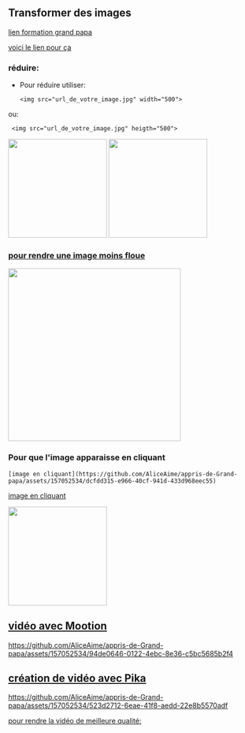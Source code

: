 
## Transformer des images
[lien formation grand papa](https://github.com/jpbrasile/formationIA2.0)

[voici le lien pour ça](https://huggingface.co/spaces/InstantX/InstantID)

### réduire:
- Pour réduire utiliser:
  ```
  <img src="url_de_votre_image.jpg" width="500">
  ```
ou:
 ```
  <img src="url_de_votre_image.jpg" heigth="500">
  ```

<img src="https://github.com/AliceAime/appris-de-Grand-papa/assets/157052534/dcfdd315-e966-40cf-941d-433d968eec55" width="200">

<img src="https://github.com/AliceAime/appris-de-Grand-papa/assets/157052534/96ede762-6010-431d-b773-d96c75462fb6" width="200">




### [pour rendre une image moins floue](https://www.krea.ai/apps/image/enhancer)

<img src="https://github.com/AliceAime/appris-de-Grand-papa/assets/157052534/942eb46c-70ea-424c-b97d-ae572b3c8288" width="350">


### Pour que l'image apparaisse en cliquant 
```
[image en cliquant](https://github.com/AliceAime/appris-de-Grand-papa/assets/157052534/dcfdd315-e966-40cf-941d-433d968eec55)

```
[image en cliquant](https://github.com/AliceAime/appris-de-Grand-papa/assets/157052534/dcfdd315-e966-40cf-941d-433d968eec55)

 <img src="https://github.com/AliceAime/appris-de-Grand-papa/assets/157052534/96ede762-6010-431d-b773-d96c75462fb6" width="200">




## [vidéo avec Mootion](https://www.mootion.com/landing)


https://github.com/AliceAime/appris-de-Grand-papa/assets/157052534/94de0646-0122-4ebc-8e36-c5bc5685b2f4



## [création de vidéo avec Pika](https://pika.art/my-library)



https://github.com/AliceAime/appris-de-Grand-papa/assets/157052534/523d2712-6eae-41f8-aedd-22e8b5570adf

[pour rendre la vidéo de meilleure qualité:](https://colab.research.google.com/drive/1gWEwcA9y57EsxwOjmLNmNMXPsafw0kGo#scrollTo=fnZqcETQ_qvS)



